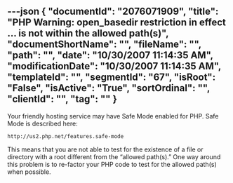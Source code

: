 ---json
{
  "documentId": "2076071909",
  "title": "PHP Warning: open_basedir restriction in effect … is not within the allowed path(s)",
  "documentShortName": "",
  "fileName": "",
  "path": "",
  "date": "10/30/2007 11:14:35 AM",
  "modificationDate": "10/30/2007 11:14:35 AM",
  "templateId": "",
  "segmentId": "67",
  "isRoot": "False",
  "isActive": "True",
  "sortOrdinal": "",
  "clientId": "",
  "tag": ""
}
---

Your friendly hosting service may have Safe Mode enabled for PHP. Safe Mode is described here:

    http://us2.php.net/features.safe-mode

This means that you are not able to test for the existence of a file or directory with a root different from the “allowed path(s).” One way around this problem is to re-factor your PHP code to test for the allowed path(s) when possible.
